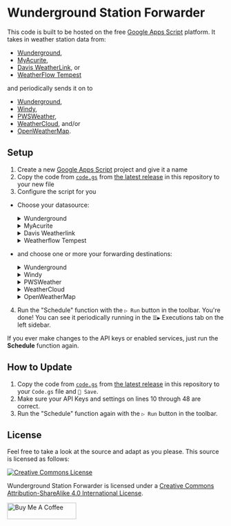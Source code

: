 # Wunderground Station Forwarder

This code is built to be hosted on the free [Google Apps Script](https://developers.google.com/apps-script) platform. It takes in weather station data from:

- [Wunderground](https://wunderground.com/member/api-keys),
- [MyAcurite](https://myacurite.com/),
- [Davis WeatherLink](https://weatherlink.com/), or
- [WeatherFlow Tempest](https://tempestwx.com/)

and periodically sends it on to

- [Wunderground](https://wunderground.com/pws/overview),
- [Windy](https://stations.windy.com/),
- [PWSWeather](https://pwsweather.com/),
- [WeatherCloud](https://weathercloud.com/), and/or
- [OpenWeatherMap](https://openweathermap.org/stations).

## Setup

1. Create a new [Google Apps Script](https://script.google.com/) project and give it a name
2. Copy the code from [`code.gs`](https://github.com/leoherzog/WundergroundStationForwarder/releases/latest/download/code.gs) from [the latest release](https://github.com/leoherzog/WundergroundStationForwarder/releases/latest) in this repository to your new file
3. Configure the script for you

  - Choose your datasource:

    <details>
      <summary>Wunderground</summary>

      Uses the [IBM Wunderground](https://wunderground.com/member/api-keys) API.

      <small>Note: Unfortunately, it looks like the new Wunderground API keys have started expiring 6 months after being generated, so you may need to replace the key if that happens.</small>
      - Set the `datasource` to `ibm` on line 10
      - Set your `ibmAPIKey` on line 12
      - Set your `ibmStationId` on line 13
    </details>
    <details>
      <summary>MyAcurite</summary>
      
      Experimental. Uses the undocumented [MyAcurite](https://myacurite.com/) private API.
      - Set the `datasource` to `acurite` on Line 10
      - Set your `acuriteUsername` on Line 15
      - Set your `acuritePassword` on line 16
      - Set your `acuriteHubName` on line 17
      - Set your `acuriteStationName` on line 18
    </details>
    <details>
      <summary>Davis Weatherlink</summary>
      
      Uses the [Davis Weatherlink](https://weatherlink.com/account) API v2.
      - Set the `datasource` to `davis` on line 10
      - Set your `davisApiKey` on line 20
      - Set your `davisApiSecret` on line 21
      - Set your `davisStationName` on line 22
    </details>
    <details>
      <summary>Weatherflow Tempest</summary>
      
      Uses a [Weatherflow Tempest Personal Use Token](https://tempestwx.com/settings/tokens).
      - Set the `datasource` to `weatherflow` on Line 10
      - Set your `weatherflowPUT` on line 24
      - Set your `weatherflowSationId` on Line 25
    </details>

  - and choose one or more your forwarding destinations:

    <details>
      <summary>Wunderground</summary>

      Sends to [Wunderground](https://support.weather.com/s/article/PWS-Upload-Protocol).

      - Set `updateWunderground` to `true` on Line 29
      - Set your `wundergroundAPIKey` on Line 30
      - Set your `wundergroundStationId` on line 31
    </details>
    <details>
      <summary>Windy</summary>

      Sends to [Windy.com](https://community.windy.com/topic/8168/report-your-weather-station-data-to-windy).

      - Set `updateWindy` to `true` on Line 33
      - Set your `windyAPIKey` on Line 34
      - Set your `windyStationId` on line 35. It's likely `0`, `1`, `2`, etc
    </details>
    <details>
      <summary>PWSWeather</summary>

      Sends to [PWSWeather](https://dashboard.pwsweather.com/).

      - Set `updatePWSWeather` to `true` on Line 37
      - Set your `pwsWeatherPassword` on line 38
      - Set your `pwsWeatherStationID` on Line 39
    </details>
    <details>
      <summary>WeatherCloud</summary>

      Sends to [WeatherCloud](https://app.weathercloud.net/).

      - Set `updateWeatherCloud` to `true` on Line 41
      - Set your `weathercloudStationId` on line 42
      - Set your `weathercloudAPIKey` on Line 43
      - Set whether or not you have a WeatherCloud Pro or Premium account with `hasWeatherCloudPro` as `true` or `false` on line 44
    </details>
    <details>
      <summary>OpenWeatherMap</summary>

      Sends to [OpenWeatherMap](https://openweathermap.org/stations).

      - Set `updateOpenWeatherMap` to `true` on Line 46
      - Set `openWeatherMapAPIKey` to your [API Key](https://home.openweathermap.org/api_keys) on Line 47
      - Set your `openWeatherMapStationId` on line 48 to [your OpenWeatherMap station's `external_id`](https://openweathermap.org/stations#create_station)
    </details>

4. Run the "Schedule" function with the `▷ Run` button in the toolbar. You're done! You can see it periodically running in the `☰▶` Executions tab on the left sidebar.

If you ever make changes to the API keys or enabled services, just run the **Schedule** function again.

## How to Update

1. Copy the code from [`code.gs`](https://github.com/leoherzog/WundergroundStationForwarder/releases/latest/download/code.gs) from [the latest release](https://github.com/leoherzog/WundergroundStationForwarder/releases/latest) in this repository to your `Code.gs` file and `💾 Save`.
2. Make sure your API Keys and settings on lines 10 through 48 are correct.
3. Run the "Schedule" function again with the `▷ Run` button in the toolbar.

## License

Feel free to take a look at the source and adapt as you please. This source is licensed as follows:

[![Creative Commons License](https://i.creativecommons.org/l/by-sa/4.0/88x31.png)](http://creativecommons.org/licenses/by-sa/4.0/)

Wunderground Station Forwarder is licensed under a [Creative Commons Attribution-ShareAlike 4.0 International License](http://creativecommons.org/licenses/by-sa/4.0/).

<a href="https://www.buymeacoffee.com/leoherzog" target="_blank"><img src="https://cdn.buymeacoffee.com/buttons/default-orange.png" alt="Buy Me A Coffee" style="height: 38px !important;width: 160px !important;" ></a>
